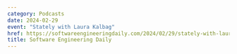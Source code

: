 ```yaml
---
category: Podcasts
date: 2024-02-29
event: "Stately with Laura Kalbag"
href: https://softwareengineeringdaily.com/2024/02/29/stately-with-laura-kalbag
title: Software Engineering Daily
---
```

